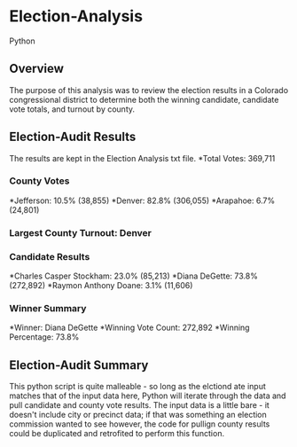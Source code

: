 # Election-Analysis
Python
## Overview
The purpose of this analysis was to review the election results in a Colorado congressional district to determine both the winning candidate, candidate vote totals, and turnout by county.

## Election-Audit Results
The results are kept in the Election Analysis txt file. 
  *Total Votes: 369,711

  ### County Votes
  *Jefferson: 10.5% (38,855)
  *Denver: 82.8% (306,055)
  *Arapahoe: 6.7% (24,801)

  ### Largest County Turnout: Denver

  ### Candidate Results
  *Charles Casper Stockham: 23.0% (85,213)
  *Diana DeGette: 73.8% (272,892)
  *Raymon Anthony Doane: 3.1% (11,606)
  
  ### Winner Summary
  *Winner: Diana DeGette
  *Winning Vote Count: 272,892
  *Winning Percentage: 73.8%

## Election-Audit Summary
This python script is quite malleable - so long as the elctiond ate input matches that of the input data here, Python will iterate through the data and pull candidate and county vote results. The input data is a little bare - it doesn't include city or precinct data; if that was something an election commission wanted to see however, the code for pullign county results could be duplicated and retrofited to perform this function.
